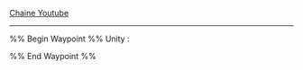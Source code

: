 [Chaine Youtube](https://www.youtube.com/@Brackeys)

----

%% Begin Waypoint %%
Unity : 

%% End Waypoint %%
